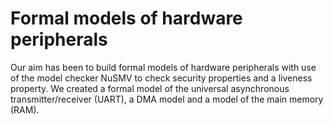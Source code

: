 # Formal models of hardware peripherals
Our aim has been to build formal models of hardware peripherals with use of the model checker NuSMV to check security properties and a liveness property. We created a formal model of the universal asynchronous transmitter/receiver (UART), a DMA model and a model of the main memory (RAM). 
